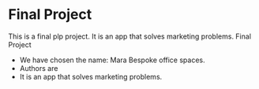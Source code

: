 # Final Project

This is a final plp project. It is an app that solves marketing problems.
Final Project
 
* We have chosen the name: Mara Bespoke office spaces.
* Authors are
* It is an app that solves marketing problems.
